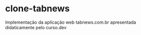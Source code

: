 # clone-tabnews
Implementação da aplicação web tabnews.com.br apresentada didaticamente pelo curso.dev
